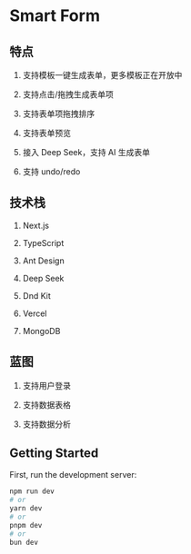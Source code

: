 # Smart Form

## 特点

1. 支持模板一键生成表单，更多模板正在开放中

2. 支持点击/拖拽生成表单项

3. 支持表单项拖拽排序

4. 支持表单预览

5. 接入 Deep Seek，支持 AI 生成表单

6. 支持 undo/redo

## 技术栈

1. Next.js

2. TypeScript

3. Ant Design

4. Deep Seek

5. Dnd Kit

6. Vercel

7. MongoDB

## 蓝图

1. 支持用户登录

2. 支持数据表格

3. 支持数据分析

## Getting Started

First, run the development server:

```bash
npm run dev
# or
yarn dev
# or
pnpm dev
# or
bun dev
```
